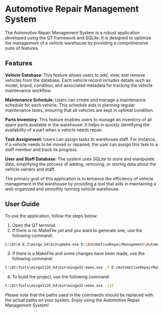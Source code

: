 # Automotive Repair Management System

The Automotive Repair Management System is a robust application developed using the QT framework and SQLite. It is designed to optimize the management of a vehicle warehouse by providing a comprehensive suite of features.

## Features

**Vehicle Database**: This feature allows users to add, view, and remove vehicles from the database. Each vehicle record includes details such as model, brand, condition, and associated metadata for tracking the vehicle maintenance workflow.

**Maintenance Schedule**: Users can create and manage a maintenance schedule for each vehicle. This schedule aids in planning regular maintenance tasks, ensuring that all vehicles are kept in optimal condition.

**Parts Inventory**: This feature enables users to manage an inventory of all spare parts available in the warehouse. It helps in quickly identifying the availability of a part when a vehicle needs repair.

**Task Assignment**: Users can assign tasks to warehouse staff. For instance, if a vehicle needs to be moved or repaired, the user can assign this task to a staff member and track its progress.

**User and Staff Database**: The system uses SQLite to store and manipulate data, simplifying the process of adding, removing, or storing data about the vehicle owners and staff.

The primary goal of this application is to enhance the efficiency of vehicle management in the warehouse by providing a tool that aids in maintaining a well-organized and smoothly running vehicle warehouse.

## User Guide

To use the application, follow the steps below:

1. Open the QT terminal.
2. If there is no MakeFile yet and you want to generate one, use the following command:
```bash
C:\Qt\6.6.2\mingw_64\bin\qmake.exe D:\AutomotiveRepairManagement\AutomotiveRepairManagement.pro -spec win32-g++ "CONFIG+=debug"
```
3. If there is a MakeFile and some changes have been made, use the following command:
```bash
C:\Qt\Tools\mingw1120_64\bin\mingw32-make.exe -f D:/AutomotiveRepairManagement/Makefile qmake_all
```
4. To build the project, use the following command:
```bash
C:\Qt\Tools\mingw1120_64\bin\mingw32-make.exe -j12
```
Please note that the paths used in the commands should be replaced with the actual paths on your system. Enjoy using the Automotive Repair Management System!
